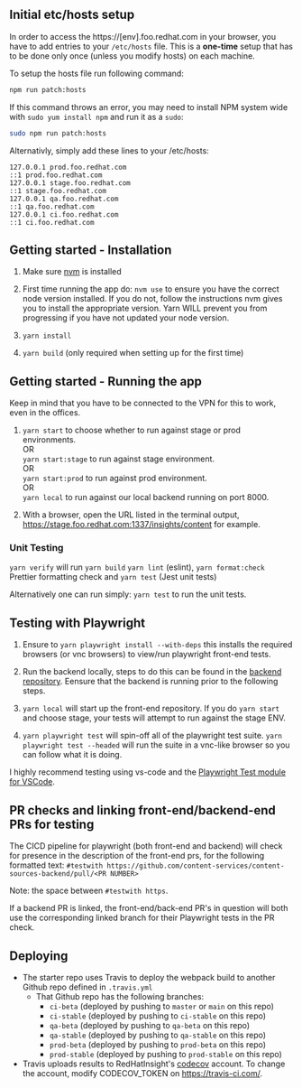 ## Initial etc/hosts setup

In order to access the https://[env].foo.redhat.com in your browser, you have to add entries to your `/etc/hosts` file. This is a **one-time** setup that has to be done only once (unless you modify hosts) on each machine.

To setup the hosts file run following command:

```bash
npm run patch:hosts
```

If this command throws an error, you may need to install NPM system wide with `sudo yum install npm` and run it as a `sudo`:

```bash
sudo npm run patch:hosts
```

Alternativly, simply add these lines to your /etc/hosts:

```
127.0.0.1 prod.foo.redhat.com
::1 prod.foo.redhat.com
127.0.0.1 stage.foo.redhat.com
::1 stage.foo.redhat.com
127.0.0.1 qa.foo.redhat.com
::1 qa.foo.redhat.com
127.0.0.1 ci.foo.redhat.com
::1 ci.foo.redhat.com
```

## Getting started - Installation

1. Make sure [nvm](https://github.com/nvm-sh/nvm) is installed

2. First time running the app do: `nvm use` to ensure you have the correct node version installed.
   If you do not, follow the instructions nvm gives you to install the appropriate version.
   Yarn WILL prevent you from progressing if you have not updated your node version.

3. `yarn install`

4. `yarn build` (only required when setting up for the first time)

## Getting started - Running the app

Keep in mind that you have to be connected to the VPN for this to work, even in the offices.

1. `yarn start` to choose whether to run against stage or prod environments. <br/>
   OR <br/>
   `yarn start:stage` to run against stage environment. <br/>
   OR <br/>
   `yarn start:prod` to run against prod environment. <br/>
   OR <br/>
   `yarn local` to run against our local backend running on port 8000.<br/>

2. With a browser, open the URL listed in the terminal output, https://stage.foo.redhat.com:1337/insights/content for example.

### Unit Testing

`yarn verify` will run `yarn build` `yarn lint` (eslint), `yarn format:check` Prettier formatting check and `yarn test` (Jest unit tests)

Alternatively one can run simply: `yarn test` to run the unit tests.

## Testing with Playwright

1. Ensure to `yarn playwright install --with-deps` this installs the required browsers (or vnc browsers) to view/run playwright front-end tests.

2. Run the backend locally, steps to do this can be found in the [backend repository](https://github.com/content-services/content-sources-backend).
   Eensure that the backend is running prior to the following steps.

3. `yarn local` will start up the front-end repository. If you do `yarn start` and choose stage, your tests will attempt to run against the stage ENV.

4. `yarn playwright test` will spin-off all of the playwright test suite. `yarn playwright test --headed` will run the suite in a vnc-like browser so you can follow what it is doing.

I highly recommend testing using vs-code and the [Playwright Test module for VSCode](https://marketplace.visualstudio.com/items?itemName=ms-playwright.playwright).

## PR checks and linking front-end/backend-end PRs for testing

The CICD pipeline for playwright (both front-end and backend) will check for presence in the description of the front-end prs, for the following formatted text:
`#testwith https://github.com/content-services/content-sources-backend/pull/<PR NUMBER>`

Note: the space between `#testwith https`.

If a backend PR is linked, the front-end/back-end PR's in question will both use the corresponding linked branch for their Playwright tests in the PR check.

## Deploying

- The starter repo uses Travis to deploy the webpack build to another Github repo defined in `.travis.yml`
  - That Github repo has the following branches:
    - `ci-beta` (deployed by pushing to `master` or `main` on this repo)
    - `ci-stable` (deployed by pushing to `ci-stable` on this repo)
    - `qa-beta` (deployed by pushing to `qa-beta` on this repo)
    - `qa-stable` (deployed by pushing to `qa-stable` on this repo)
    - `prod-beta` (deployed by pushing to `prod-beta` on this repo)
    - `prod-stable` (deployed by pushing to `prod-stable` on this repo)
- Travis uploads results to RedHatInsight's [codecov](https://codecov.io) account. To change the account, modify CODECOV_TOKEN on https://travis-ci.com/.
